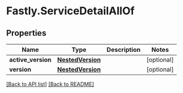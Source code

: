# Fastly.ServiceDetailAllOf

## Properties

Name | Type | Description | Notes
------------ | ------------- | ------------- | -------------
**active_version** | [**NestedVersion**](NestedVersion.md) |  | [optional] 
**version** | [**NestedVersion**](NestedVersion.md) |  | [optional] 



[[Back to API list]](../../README.md#endpoints) [[Back to README]](../../README.md)
